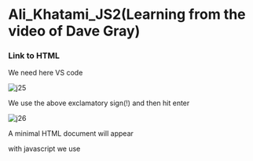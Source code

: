 # Ali_Khatami_JS2(Learning from the video of Dave Gray)

###  Link to HTML

We need here VS code 

![j25](https://github.com/C191068/Ali_Khatami_Js2/assets/89090776/cf428820-e7e4-4764-828a-803895026de5)

We use the above exclamatory sign(!) and then hit enter <br>

![j26](https://github.com/C191068/Ali_Khatami_Js2/assets/89090776/54586549-7fcc-490b-aa17-a8825d9ba2c8)

A minimal HTML document will appear <br>

with javascript we use <script> element, script element will have source attribute <br>

script element have a closing script tag <br>

